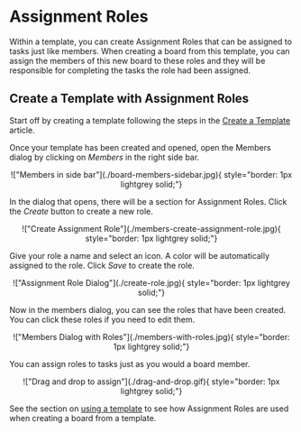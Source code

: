 # Assignment Roles
Within a template, you can create Assignment Roles that can be assigned to tasks just like members. When creating a board from this template, you can assign the members of this new board to these roles and they will be responsible for completing the tasks the role had been assigned.

## Create a Template with Assignment Roles
Start off by creating a template following the steps in the [Create a Template](../templates/creating.md#create-a-new-template-from-scratch) article. 

<!-- !!! Note

    In the future, we expect to add a step during template creation where you can create assignment roles. -->

Once your template has been created and opened, open the Members dialog by clicking on *Members* in the right side bar.
<center>
!["Members in side bar"](./board-members-sidebar.jpg){ style="border: 1px lightgrey solid;"}
</center>

In the dialog that opens, there will be a section for Assignment Roles. Click the *Create* button to create a new role.
<center>
!["Create Assignment Role"](./members-create-assignment-role.jpg){ style="border: 1px lightgrey solid;"}
</center>

Give your role a name and select an icon. A color will be automatically assigned to the role. Click *Save* to create the role.
<center>
!["Assignment Role Dialog"](./create-role.jpg){ style="border: 1px lightgrey solid;"}
</center>

Now in the members dialog, you can see the roles that have been created. You can click these roles if you need to edit them.

<center>
!["Members Dialog with Roles"](./members-with-roles.jpg){ style="border: 1px lightgrey solid;"}
</center>

You can assign roles to tasks just as you would a board member.

<center>
!["Drag and drop to assign"](./drag-and-drop.gif){ style="border: 1px lightgrey solid;"}
</center>

See the section on [using a template](../templates/global.md#assign-to-roles) to see how Assignment Roles are used when creating a board from a template.